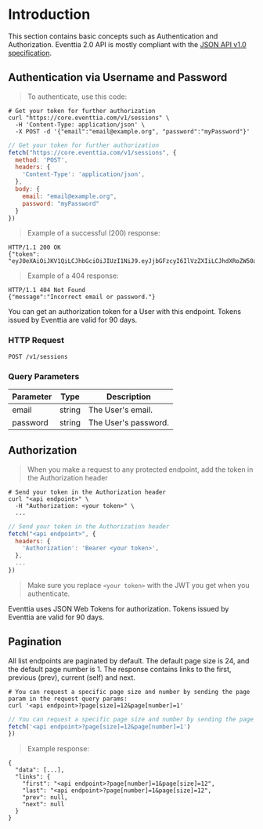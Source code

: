 # Introduction

This section contains basic concepts such as Authentication and Authorization.
Eventtia 2.0 API is mostly compliant with the [JSON API v1.0 specification](http://jsonapi.org/).


## Authentication via Username and Password

> To authenticate, use this code:

```shell
# Get your token for further authorization
curl "https://core.eventtia.com/v1/sessions" \
  -H 'Content-Type: application/json' \
  -X POST -d '{"email":"email@example.org", "password":"myPassword"}'
```

```javascript
// Get your token for further authorization
fetch("https://core.eventtia.com/v1/sessions", {
  method: 'POST',
  headers: {
    'Content-Type': 'application/json',
  },
  body: {
    email: "email@example.org",
    password: "myPassword"
  }
})
```

> Example of a successful (200) response:

```http
HTTP/1.1 200 OK
{"token": "eyJ0eXAiOiJKV1QiLCJhbGciOiJIUzI1NiJ9.eyJjbGFzcyI6IlVzZXIiLCJhdXRoZW50aWNhdGlvbl9rZXkiOiJ0ZXN0QGV2ZW50dGlhLmNvbSVyaSI6InRlc3QtZXZlbnQiLCJleHAiOjE1MjAzNTY1MDB9.s0m351gn4tuRe4sdF_qw3rTleleWh4TTTt35f1n4lLy"}
```

> Example of a 404 response:

```http
HTTP/1.1 404 Not Found
{"message":"Incorrect email or password."}
```

You can get an authorization token for a User with this endpoint. Tokens issued by Eventtia are valid for 90 days.

### HTTP Request

`POST /v1/sessions`

### Query Parameters

Parameter | Type | Description
--------- | ---- | -----------
email | string | The User's email.
password | string | The User's password.


## Authorization

> When you make a request to any protected endpoint, add the token in the Authorization header

```shell
# Send your token in the Authorization header
curl "<api endpoint>" \
  -H "Authorization: <your token>" \
  ...
```

```javascript
// Send your token in the Authorization header
fetch("<api endpoint>", {
  headers: {
    'Authorization': 'Bearer <your token>',
  },
  ...
})
```

> Make sure you replace `<your token>` with the JWT you get when you authenticate.

Eventtia uses JSON Web Tokens for authorization. Tokens issued by Eventtia are valid for 90 days.


## Pagination

All list endpoints are paginated by default. The default page size is 24, and the default page number is 1. The response contains links to the first, previous (prev), current (self) and next.

```shell
# You can request a specific page size and number by sending the page param in the request query params:
curl '<api endpoint>?page[size]=12&page[number]=1'
```

```javascript
// You can request a specific page size and number by sending the page param in the request query params:
fetch('<api endpoint>?page[size]=12&page[number]=1')
})
```

> Example response:

```
{
  "data": [...],
  "links": {
    "first": "<api endpoint>?page[number]=1&page[size]=12",
    "last": "<api endpoint>?page[number]=1&page[size]=12",
    "prev": null,
    "next": null
  }
}
```